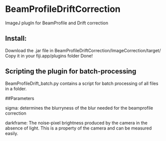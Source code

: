 # BeamProfileDriftCorrection
ImageJ plugIn for BeamProfile and Drift correction

## Install:

Download the .jar file  in BeamProfileDriftCorrection/ImageCorrection/target/
Copy it in your fiji.app/plugins folder
Done!

## Scripting the plugin for batch-processing
BeamProfileDrift_batch.py contains a script for batch processing of all files in a folder.


##Parameters

sigma: determines the blurryness of the blur needed for the beamprofile correction

darkframe: The noise-pixel brightness produced by the camera in the absence of light. This is a property of the camera and can be measured easily.

